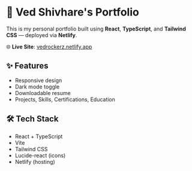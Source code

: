 # 💼 Ved Shivhare's Portfolio

This is my personal portfolio built using **React**, **TypeScript**, and **Tailwind CSS** — deployed via **Netlify**.

🌐 **Live Site**: [vedrockerz.netlify.app](https://vedrockerz.netlify.app)

## ✨ Features
- Responsive design
- Dark mode toggle
- Downloadable resume
- Projects, Skills, Certifications, Education

## 🛠️ Tech Stack
- React + TypeScript
- Vite
- Tailwind CSS
- Lucide-react (icons)
- Netlify (hosting)
